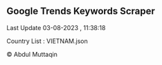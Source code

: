 

## Google Trends Keywords Scraper 
 
Last Update 03-08-2023 , 11:38:18

Country List :
VIETNAM.json



© Abdul Muttaqin 
